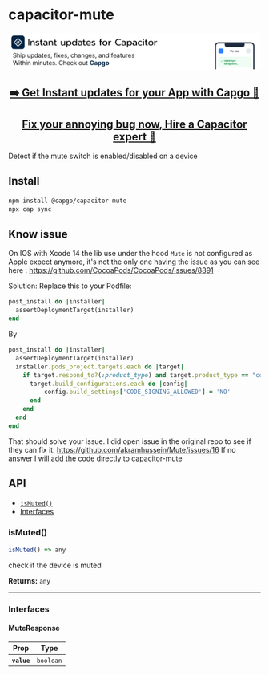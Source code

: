 # capacitor-mute
  <a href="https://capgo.app/"><img src='https://raw.githubusercontent.com/Cap-go/capgo/main/assets/capgo_banner.png' alt='Capgo - Instant updates for capacitor'/></a>

<div align="center">
  <h2><a href="https://capgo.app/?ref=plugin"> ➡️ Get Instant updates for your App with Capgo 🚀</a></h2>
  <h2><a href="https://capgo.app/consulting/?ref=plugin"> Fix your annoying bug now, Hire a Capacitor expert 💪</a></h2>
</div>


Detect if the mute switch is enabled/disabled on a device

## Install

```bash
npm install @capgo/capacitor-mute
npx cap sync
```

## Know issue

On IOS with Xcode 14 the lib use under the hood `Mute` is not configured as Apple expect anymore, it's not the only one having the issue as you can see here :
https://github.com/CocoaPods/CocoaPods/issues/8891

Solution:
Replace this to your Podfile:
```ruby
post_install do |installer|
  assertDeploymentTarget(installer)
end
```
By
```ruby
post_install do |installer|
  assertDeploymentTarget(installer)
  installer.pods_project.targets.each do |target|
    if target.respond_to?(:product_type) and target.product_type == "com.apple.product-type.bundle"
      target.build_configurations.each do |config|
          config.build_settings['CODE_SIGNING_ALLOWED'] = 'NO'
      end
    end
  end
end
```
That should solve your issue.
I did open issue in the original repo to see if they can fix it:
https://github.com/akramhussein/Mute/issues/16
If no answer I will add the code directly to capacitor-mute


## API

<docgen-index>

* [`isMuted()`](#ismuted)
* [Interfaces](#interfaces)

</docgen-index>

<docgen-api>
<!--Update the source file JSDoc comments and rerun docgen to update the docs below-->

### isMuted()

```typescript
isMuted() => any
```

check if the device is muted

**Returns:** <code>any</code>

--------------------


### Interfaces


#### MuteResponse

| Prop        | Type                 |
| ----------- | -------------------- |
| **`value`** | <code>boolean</code> |

</docgen-api>
